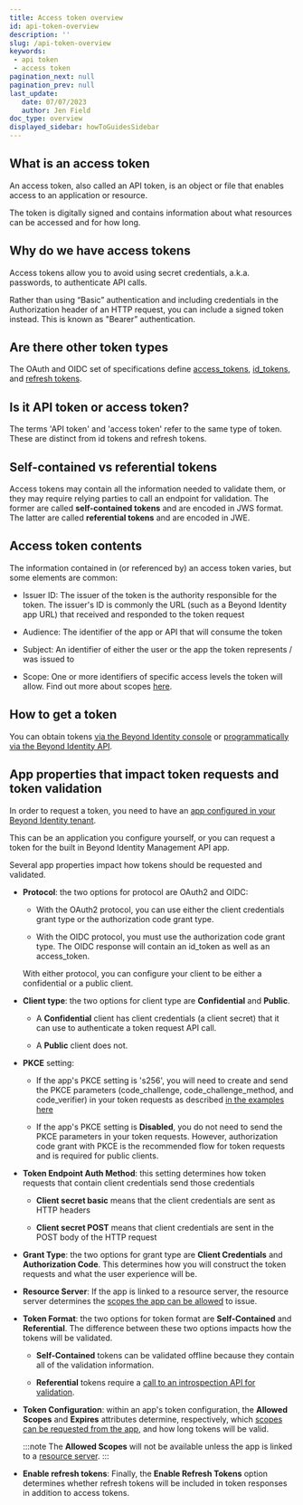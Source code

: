 ```yaml
---
title: Access token overview
id: api-token-overview
description: ''
slug: /api-token-overview 
keywords: 
 - api token
 - access token
pagination_next: null
pagination_prev: null
last_update: 
   date: 07/07/2023
   author: Jen Field
doc_type: overview
displayed_sidebar: howToGuidesSidebar
---   
```



## What is an access token

An access token, also called an API token, is an object or file that enables access to an application or resource. 

The token is digitally signed and contains information about what resources can be accessed and for how long.  

## Why do we have access tokens

Access tokens allow you to avoid using secret credentials, a.k.a. passwords, to authenticate API calls. 

Rather than using “Basic” authentication and including credentials in the Authorization header of an HTTP request, you can include a signed token instead. This is known as "Bearer” authentication.  

## Are there other token types

The OAuth and OIDC set of specifications define [access_tokens](https://datatracker.ietf.org/doc/html/rfc6749#section-1.4), [id_tokens](https://openid.net/specs/openid-connect-core-1_0.html#IDToken), and [refresh tokens](https://datatracker.ietf.org/doc/html/rfc6749#section-1.5).    

## Is it API token or access token?

The terms 'API token' and 'access token' refer to the same type of token. These are distinct from id tokens and refresh tokens.  

## Self-contained vs referential tokens  

Access tokens may contain all the information needed to validate them, or they may require relying parties to call an endpoint for validation. 
The former are called **self-contained tokens** and are encoded in JWS format. The latter are called **referential tokens** and are encoded in JWE.  

## Access token contents 

The information contained in (or referenced by) an access token varies, but some elements are common: 

- Issuer ID: The issuer of the token is the authority responsible for the token. The issuer's ID is commonly the URL (such as a Beyond Identity app URL) that received and responded to the token request  

- Audience: The identifier of the app or API that will consume the token   

- Subject: An identifier of either the user or the app the token represents / was issued to  

- Scope: One or more identifiers of specific access levels the token will allow.  Find out more about scopes [here](/docs/next/api-scopes).  


## How to get a token

You can obtain tokens [via the Beyond Identity console](/docs/next/create-api-token#admin-console) or [programmatically via the Beyond Identity API](/docs/next/create-api-token#api).  

## App properties that impact token requests and token validation

In order to request a token, you need to have an [app configured in your Beyond Identity tenant](/docs/next/add-an-application). 

This can be an application you configure yourself, or you can request a token for the built in Beyond Identity Management API app.  

Several app properties impact how tokens should be requested and validated.   
  
- **Protocol**: the two options for protocol are OAuth2 and OIDC:  

  - With the OAuth2 protocol, you can use either the client credentials grant type or the authorization code grant type.

  - With the OIDC protocol, you must use the authorization code grant type. The OIDC response will contain an id_token as well as an access_token.  

  With either protocol, you can configure your client to be either a confidential or a public client.  

- **Client type**: the two options for client type are **Confidential** and **Public**. 

  - A **Confidential** client has client credentials (a client secret) that it can use to authenticate a token request API call. 

  - A **Public** client does not. 

- **PKCE** setting: 

  - If the app's PKCE setting is 's256', you will need to create and send the PKCE parameters (code_challenge, code_challenge_method, and code_verifier) in your token requests as described [in the examples here](/docs/next/create-api-token)

  - If the app's PKCE setting is **Disabled**, you do not need to send the PKCE parameters in your token requests. However, authorization code grant with PKCE is the recommended flow for token requests and is required for public clients.  

- **Token Endpoint Auth Method**: this setting determines how token requests that contain client credentials send those credentials    

  - **Client secret basic** means that the client credentials are sent as HTTP headers  

  - **Client secret POST** means that client credentials are sent in the POST body of the HTTP request

- **Grant Type**: the two options for grant type are **Client Credentials** and **Authorization Code**. This determines how you will construct the token requests and what the user experience will be. 

- **Resource Server**: If the app is linked to a resource server, the resource server determines the [scopes the app can be allowed](/docs/next/api-scopes) to issue.

- **Token Format**: the two options for token format are **Self-Contained** and **Referential**. The difference between these two options impacts how the tokens will be validated. 

  - **Self-Contained** tokens can be validated offline because they contain all of the validation information. 

  - **Referential** tokens require a [call to an introspection API for validation](/docs/next/validate-access-tokens).  

- **Token Configuration**: within an app's token configuration, the **Allowed Scopes** and **Expires** attributes determine, respectively, which [scopes can be requested from the app](/docs/next/api-scopes), and how long tokens will be valid.

  :::note
  The **Allowed Scopes** will not be available unless the app is linked to a [resource server](/docs/next/add-resource-server).
  :::

- **Enable refresh tokens**: Finally, the **Enable Refresh Tokens** option determines whether refresh tokens will be included in token responses in addition to access tokens.  
